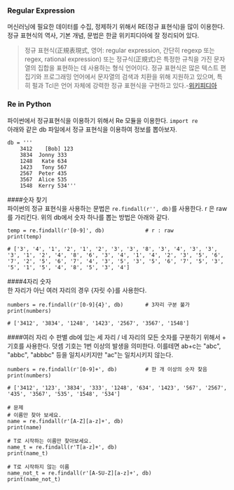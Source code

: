 ### Regular Expression

머신러닝에 필요한 데이터를 수집, 정제하기 위해서 RE(정규 표현식)을 많이 이용한다. 정규 표현식의 역사, 기본 개념, 문법은 한글 위키피디아에 잘 정리되어 있다.
>정규 표현식(正規表現式, 영어: regular expression, 간단히 regexp 또는 regex, rational expression) 또는 정규식(正規式)은 특정한 규칙을 가진 문자열의 집합을 표현하는 데 사용하는 형식 언어이다. 정규 표현식은 많은 텍스트 편집기와 프로그래밍 언어에서 문자열의 검색과 치환을 위해 지원하고 있으며, 특히 펄과 Tcl은 언어 자체에 강력한 정규 표현식을 구현하고 있다.-[위키피디아](https://ko.wikipedia.org/wiki/%EC%A0%95%EA%B7%9C_%ED%91%9C%ED%98%84%EC%8B%9D)

### Re in Python
파이썬에서 정규표현식을 이용하기 위해서 Re 모듈을 이용한다. `import re`  
아래와 같은 db 파일에서 정규 표현식을 이용하여 정보를 뽑아보자.
```
db = '''
    3412    [Bob] 123
    3834  Jonny 333
    1248   Kate 634
    1423   Tony 567
    2567  Peter 435
    3567  Alice 535
    1548  Kerry 534'''
```

####숫자 찾기  
파이썬의 정규 표현식을 사용하는 문법은 `re.findall(r'', db)`를 사용한다. r 은 raw를 가리킨다.
위의 db에서 숫자 하나를 뽑는 방법은 아래와 같다. 
```
temp = re.findall(r'[0-9]', db)             # r : raw
print(temp)

# ['3', '4', '1', '2', '1', '2', '3', '3', '8', '3', '4', '3', '3', '3', '1', '2', '4', '8', '6', '3', '4', '1', '4', '2', '3', '5', '6', '7', '2', '5', '6', '7', '4', '3', '5', '3', '5', '6', '7', '5', '3', '5', '1', '5', '4', '8', '5', '3', '4']
```

####4자리 숫자  
한 자리가 아닌 여러 자리의 경우 {자릿 수}를 사용한다.
```
numbers = re.findall(r'[0-9]{4}', db)       # 3자리 구분 불가
print(numbers)                              

# ['3412', '3834', '1248', '1423', '2567', '3567', '1548']
```

####여러 자리 수 판별
db에 있는 세 자리 / 네 자리의 모든 숫자를 구분하기 위해서 + 기호를 사용한다. 덧셈 기호는 1번 이상의 발생을 의미한다. 이를테면 ab+c는 "abc", "abbc", "abbbc" 등을 일치시키지만 "ac"는 일치시키지 않는다.
```
numbers = re.findall(r'[0-9]+', db)         # 한 개 이상의 숫자 찾음
print(numbers)

# ['3412', '123', '3834', '333', '1248', '634', '1423', '567', '2567', '435', '3567', '535', '1548', '534']
```

```
# 문제
# 이름만 찾아 보세요.
name = re.findall(r'[A-Z][a-z]+', db)
print(name)

# T로 시작하는 이름만 찾아보세요.
name_t = re.findall(r'T[a-z]+', db)
print(name_t)

# T로 시작하지 않는 이름
name_not_t = re.findall(r'[A-SU-Z][a-z]+', db)
print(name_not_t)
```